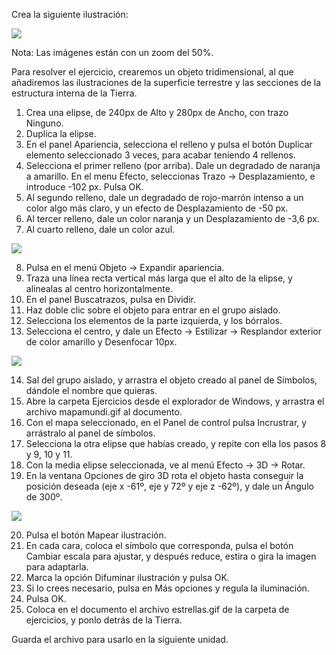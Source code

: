Crea la siguiente ilustración:

![](https://www.aulaclic.es/illustrator-cc/graficos/ej_tierra.jpg)

Nota: Las imágenes están con un zoom del 50%.

Para resolver el ejercicio, crearemos un objeto tridimensional, al que añadiremos las ilustraciones de la superficie terrestre y las secciones de la estructura interna de la Tierra.

1. Crea una elipse, de 240px de Alto y 280px de Ancho, con trazo Ninguno.
2. Duplica la elipse.
3. En el panel Apariencia, selecciona el relleno y pulsa el botón Duplicar elemento seleccionado 3 veces, para acabar teniendo 4 rellenos.
4. Selecciona el primer relleno (por arriba). Dale un degradado de naranja a amarillo. En el menu Efecto, seleccionas Trazo → Desplazamiento, e introduce -102 px. Pulsa OK.
5. Al segundo relleno, dale un degradado de rojo-marrón intenso a un color algo más claro, y un efecto de Desplazamiento de -50 px.
6. Al tercer relleno, dale un color naranja y un Desplazamiento de -3,6 px.
7. Al cuarto relleno, dale un color azul.

![](https://www.aulaclic.es/illustrator-cc/graficos/ej_tierra1.gif)

8. Pulsa en el menú Objeto → Expandir apariencia.
9. Traza una línea recta vertical más larga que el alto de la elipse, y alinealas al centro horizontalmente.
10. En el panel Buscatrazos, pulsa en Dividir.
11. Haz doble clic sobre el objeto para entrar en el grupo aislado.
12. Selecciona los elementos de la parte izquierda, y los bórralos.
13. Selecciona el centro, y dale un Efecto → Estilizar → Resplandor exterior de color amarillo y Desenfocar 10px.

![](https://www.aulaclic.es/illustrator-cc/graficos/ej_tierra2.gif)

14. Sal del grupo aislado, y arrastra el objeto creado al panel de Símbolos, dándole el nombre que quieras.
15. Abre la carpeta Ejercicios desde el explorador de Windows, y arrastra el archivo mapamundi.gif al documento.
16. Con el mapa seleccionado, en el Panel de control pulsa Incrustrar, y arrástralo al panel de símbolos.
17. Selecciona la otra elipse que habías creado, y repite con ella los pasos 8 y 9, 10 y 11.
18. Con la media elipse seleccionada, ve al menú Efecto → 3D → Rotar.
19. En la ventana Opciones de giro 3D rota el objeto hasta conseguir la posición deseada (eje x -61º, eje y 72º y eje z -62º), y dale un Ángulo de 300º.

![](https://www.aulaclic.es/illustrator-cc/graficos/ej_tierra3.gif)

20. Pulsa el botón Mapear ilustración.
21. En cada cara, coloca el símbolo que corresponda, pulsa el botón Cambiar escala para ajustar, y después reduce, estira o gira la imagen para adaptarla.
22. Marca la opción Difuminar ilustración y pulsa OK.
23. Si lo crees necesario, pulsa en Más opciones y regula la iluminación.
24. Pulsa OK.
25. Coloca en el documento el archivo estrellas.gif de la carpeta de ejercicios, y ponlo detrás de la Tierra.

Guarda el archivo para usarlo en la siguiente unidad.

